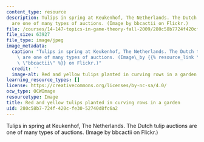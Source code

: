 ```yaml
---
content_type: resource
description: Tulips in spring at Keukenhof, The Netherlands. The Dutch tulip auctions
  are one of many types of auctions. (Image by bbcactii on Flickr.)
file: /courses/14-147-topics-in-game-theory-fall-2009/280c58b7724f420cfe3052740d8fc6a2_14-147f09.jpg
file_size: 63927
file_type: image/jpeg
image_metadata:
  caption: "Tulips in spring at Keukenhof, The Netherlands. The Dutch tulip auctions\
    \ are one of many types of auctions. (Image\_by {{% resource_link \"38fd665e-a31c-49ff-902d-6d1a3d7c1c2f\"\
    \ \"bbcactii\" %}} on Flickr.)"
  credit: ''
  image-alt: Red and yellow tulips planted in curving rows in a garden.
learning_resource_types: []
license: https://creativecommons.org/licenses/by-nc-sa/4.0/
ocw_type: OCWImage
resourcetype: Image
title: Red and yellow tulips planted in curving rows in a garden
uid: 280c58b7-724f-420c-fe30-52740d8fc6a2
---
```

Tulips in spring at Keukenhof, The Netherlands. The Dutch tulip auctions are one of many types of auctions. (Image by bbcactii on Flickr.)